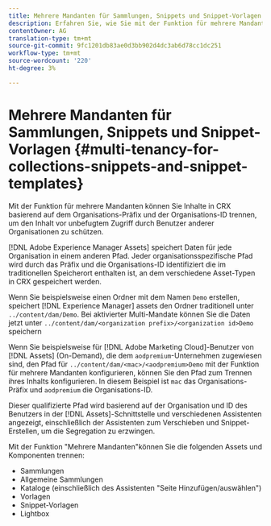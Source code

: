 ```yaml
---
title: Mehrere Mandanten für Sammlungen, Snippets und Snippet-Vorlagen
description: Erfahren Sie, wie Sie mit der Funktion für mehrere Mandanten Inhalte im CRX-Repository basierend auf der Kundenorganisation trennen können, um nicht autorisierten Zugriff zu verhindern.
contentOwner: AG
translation-type: tm+mt
source-git-commit: 9fc1201db83ae0d3bb902d4dc3ab6d78cc1dc251
workflow-type: tm+mt
source-wordcount: '220'
ht-degree: 3%

---
```



# Mehrere Mandanten für Sammlungen, Snippets und Snippet-Vorlagen {#multi-tenancy-for-collections-snippets-and-snippet-templates}

Mit der Funktion für mehrere Mandanten können Sie Inhalte in CRX basierend auf dem Organisations-Präfix und der Organisations-ID trennen, um den Inhalt vor unbefugtem Zugriff durch Benutzer anderer Organisationen zu schützen.

[!DNL Adobe Experience Manager Assets] speichert Daten für jede Organisation in einem anderen Pfad. Jeder organisationsspezifische Pfad wird durch das Präfix und die Organisations-ID identifiziert
die im traditionellen Speicherort enthalten ist, an dem verschiedene Asset-Typen in CRX gespeichert werden.

Wenn Sie beispielsweise einen Ordner mit dem Namen `Demo` erstellen, speichert [!DNL Experience Manager] assets den Ordner traditionell unter `../content/dam/Demo`. Bei aktivierter Multi-Mandate können Sie die Daten jetzt unter `../content/dam/<organization prefix>/<organization id>Demo` speichern

Wenn Sie beispielsweise für [!DNL Adobe Marketing Cloud]-Benutzer von [!DNL Assets] (On-Demand), die dem `aodpremium`-Unternehmen zugewiesen sind, den Pfad für `../content/dam/<mac>/<aodpremium>Demo` mit der Funktion für mehrere Mandanten konfigurieren, können Sie den Pfad zum Trennen ihres Inhalts konfigurieren. In diesem Beispiel ist `mac` das Organisations-Präfix und `aodpremium` die Organisations-ID.

Dieser qualifizierte Pfad wird basierend auf der Organisation und ID des Benutzers in der [!DNL Assets]-Schnittstelle und verschiedenen Assistenten angezeigt, einschließlich der Assistenten zum Verschieben und Snippet-Erstellen, um die Segregation zu erzwingen.

Mit der Funktion &quot;Mehrere Mandanten&quot;können Sie die folgenden Assets und Komponenten trennen:

* Sammlungen
* Allgemeine Sammlungen
* Kataloge (einschließlich des Assistenten &quot;Seite Hinzufügen/auswählen&quot;)
* Vorlagen
* Snippet-Vorlagen
* Lightbox
